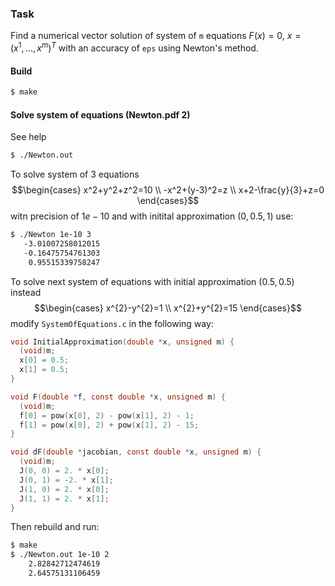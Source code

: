 ### Task

Find a numerical vector solution of system of `m` equations $F(x)=0,\ x=(x^1,...,x^m)^T$ with an accuracy of `eps` using Newton's method.

#### Build
```bash
$ make
```

#### Solve system of equations (Newton.pdf 2)
See help
```bash
$ ./Newton.out
```
To solve system of 3 equations
$$\begin{cases}
  x^2+y^2+z^2=10 \\
  -x^2+(y-3)^2=z \\
  x+2-\frac{y}{3}+z=0
\end{cases}$$
witn precision of $1e-10$ and with initital approximation $(0, 0.5, 1)$ use:
```bash
$ ./Newton 1e-10 3
   -3.01007258012015
   -0.16475754761303
    0.95515339758247
```
To solve next system of equations with initial approximation $(0.5,0.5)$ instead
$$\begin{cases}
  x^{2}-y^{2}=1 \\
  x^{2}+y^{2}=15
\end{cases}$$
modify `SystemOfEquations.c` in the following way:
```c
void InitialApproximation(double *x, unsigned m) {
  (void)m;
  x[0] = 0.5;
  x[1] = 0.5;
}

void F(double *f, const double *x, unsigned m) {
  (void)m;
  f[0] = pow(x[0], 2) - pow(x[1], 2) - 1;
  f[1] = pow(x[0], 2) + pow(x[1], 2) - 15;
}

void dF(double *jacobian, const double *x, unsigned m) {
  (void)m;
  J(0, 0) = 2. * x[0];
  J(0, 1) = -2. * x[1];
  J(1, 0) = 2. * x[0];
  J(1, 1) = 2. * x[1];
}
```
Then rebuild and run:
```bash
$ make
$ ./Newton.out 1e-10 2
    2.82842712474619
    2.64575131106459
```
